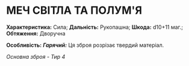 ﻿# МЕЧ СВІТЛА ТА ПОЛУМ'Я

**Характеристика:** Сила; **Дальність:** Рукопашна; **Шкода:** d10+11 маг.; **Обтяження:** Дворучна

**Особливість:** ***Гарячий:*** Ця зброя розрізає твердий матеріал.

*Основна зброя - Тир 4*